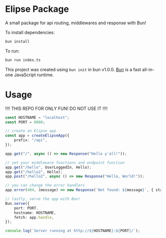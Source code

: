# Elipse Package

A small package for api routing, middlewares and response with Bun!

To install dependencies:

```bash
bun install
```

To run:

```bash
bun run index.ts
```

This project was created using `bun init` in bun v1.0.0. [Bun](https://bun.sh) is a fast all-in-one JavaScript runtime.
# Usage

!!!! THIS REPO FOR ONLY FUN! DO NOT USE IT !!!!

```ts
const HOSTNAME = "localhost";
const PORT = 8080;

// create an Elipse app
const app = createElipseApp({
    prefix: "/api",
});

app.get("/", async () => new Response("Hello y'all!"));

// set your middleware functions and endpoint function
app.get("/hello", UserLoggedIn, Hello);
app.get("/hello2", Hello);
app.post("/hello2", async () => new Response("Hello, World!"));

// you can change the error handlers 
app.error(404, (message) => new Response(`Not found: ${message}`, { status: 404 }));

// lastly, serve the app with Bun!
Bun.serve({
    port: PORT,
    hostname: HOSTNAME,
    fetch: app.handle,
});

console.log(`Server running at http://${HOSTNAME}:${PORT}/`);

```
